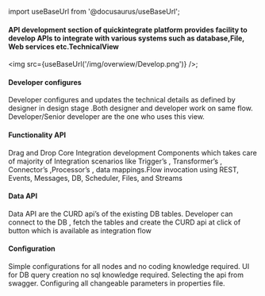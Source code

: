 import useBaseUrl from '@docusaurus/useBaseUrl';


#### **API development** section of quickintegrate platform provides facility to **develop APIs** to integrate with various systems such as database,File, Web services etc.TechnicalView

<img src={useBaseUrl('/img/overwiew/Develop.png')} />;

#### Developer configures
Developer configures and updates the  technical details as defined by designer in design stage .Both designer and developer work on same flow. Developer/Senior developer are the one who uses this view.


#### Functionality API
Drag and Drop Core Integration development Components which takes care of majority of Integration scenarios like
Trigger’s , Transformer’s , Connector’s ,Processor’s , data mappings.Flow invocation using REST, Events, Messages, DB, Scheduler, Files, and Streams


#### Data API
Data API are the CURD api’s of the existing DB tables. Developer can connect to the DB , fetch the tables and create the CURD api at click of button which is available  as integration flow

#### Configuration
Simple configurations for all nodes and no coding knowledge required.
UI for DB query creation no sql knowledge required. Selecting the api from swagger.
Configuring all changeable parameters in properties file.